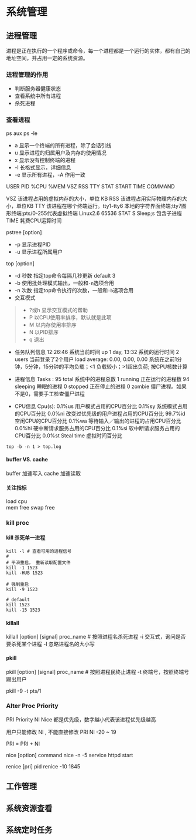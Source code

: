 # 系统管理

## 进程管理

进程是正在执行的一个程序或命令，每一个进程都是一个运行的实体，都有自己的地址空间，并占用一定的系统资源。

### 进程管理的作用
- 判断服务器健康状态
- 查看系统中所有进程
- 杀死进程

### 查看进程

ps aux
ps -le

- a    显示一个终端的所有进程，除了会话引线
- u    显示进程的归属用户及内存的使用情况
- x    显示没有控制终端的进程
- -l   长格式显示，详细信息
- -e   显示所有进程，-A 作用一致

USER PID %CPU %MEM VSZ RSS TTY STAT START TIME COMMAND

VSZ   该进程占用的虚拟内存的大小，单位 KB
RSS   该进程占用实际物理内存的大小，单位KB
TTY   该进程在哪个终端运行。tty1-tty6 本地的字符界面终端;tty7图形终端;pts/0-255代表虚拟终端 Linux2.6 65536
STAT  S Sleep;s 包含子进程
TIME  耗费CPU运算时间

pstree [option]
- -p 显示进程PID
- -u 显示进程所属用户

top [option]
- -d 秒数 指定top命令每隔几秒更新 default 3
- -b 使用批处理模式输出，一般和`-n`选项合用
- -n 次数 指定top命令执行的次数，一般和`-b`选项合用
- 交互模式
> - ?或h 显示交互模式的帮助
> - P 以CPU使用率排序，默认就是此项
> - M 以内存使用率排序
> - N 以PID排序
> - q 退出

- 任务队列信息
12:26:46                             系统当前时间
up 1 day, 13:32                      系统的运行时间
2 users                              当前登录了2个用户
load average: 0.00, 0.00, 0.00       系统在之前1分钟，5分钟，15分钟的平均负载；<1 负载较小；>1超出负荷; 按CPU核数计算

- 进程信息
Tasks : 95 total                     系统中的进程总数
1 running                            正在运行的进程数
94 sleeping                          睡眠的进程
0 stopped                            正在停止的进程
0 zombie                             僵尸进程。如果不是0，需要手工检查僵尸进程

- CPU信息
Cpu(s):  0.1%us                      用户模式占用的CPU百分比
0.1%sy                               系统模式占用的CPU百分比
0.0%ni                               改变过优先级的用户进程占用的CPU百分比
99.7%id                              空闲CPU的CPU百分比
0.1%wa                               等待输入／输出的进程的占用CPU百分比
0.0%hi                               硬中断请求服务占用的CPU百分比
0.1%si                               软中断请求服务占用的CPU百分比
0.0%st                               Steal time 虚拟时间百分比

```shell
top -b -n 1 > top.log
```

#### buffer VS. cache

buffer 加速写入
cache  加速读取


#### 关注指标
load
cpu  
mem free
swap free

### kill proc

#### kill 杀死单一进程

```shell
kill -l # 查看可用的进程信号
#
# 平滑重启， 重新读取配置文件
kill -1 1523
kill -HUB 1523

# 强制重启
kill -9 1523

# default
kill 1523
kill -15 1523
```

#### killall

killall [option] [signal] proc\_name # 按照进程名杀死进程
-i 交互式，询问是否要杀死某个进程
-I 忽略进程名的大小写

#### pkill

pkill [option] [signal] proc\_name # 按照进程民终止进程
-t 终端号，按照终端号踢出用户

pkill -9 -t pts/1

### Alter Proc Priority
PRI Priority
NI Nice
都是优先级，数字越小代表该进程优先级越高

用户只能修改 NI , 不能直接修改 PRI
NI -20 ~ 19

PRI = PRI + NI

nice [option] command
nice -n -5 service httpd start

renice [pri] pid
renice -10 1845

## 工作管理

## 系统资源查看

## 系统定时任务

